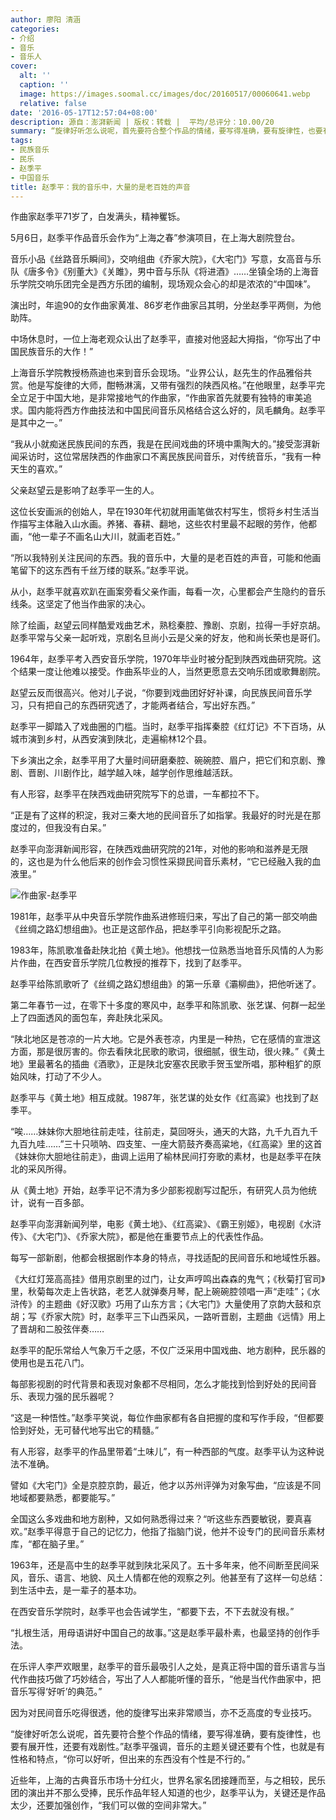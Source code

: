 ```yaml
---
author: 廖阳 清涵
categories:
- 介绍
- 音乐
- 音乐人
cover:
  alt: ''
  caption: ''
  image: https://images.soomal.cc/images/doc/20160517/00060641.webp
  relative: false
date: '2016-05-17T12:57:04+08:00'
description: 源自：澎湃新闻 | 版权：转载 |  平均/总评分：10.00/20
summary: “旋律好听怎么说呢，首先要符合整个作品的情绪，要写得准确，要有旋律性，也要有展开性，还要有戏剧性。”赵季平强调，音乐的主题关键还要有个性，也就是有性格和特点，“你可以好听，但出来的东西没有个性是不行的。”
tags:
- 民族音乐
- 民乐
- 赵季平
- 中国音乐
title: 赵季平：我的音乐中，大量的是老百姓的声音
---
```


作曲家赵季平71岁了，白发满头，精神矍铄。

5月6日，赵季平作品音乐会作为“上海之春”参演项目，在上海大剧院登台。

音乐小品《丝路音乐瞬间》，交响组曲《乔家大院》，《大宅门》写意，女高音与乐队《唐多令》《别董大》《关雎》，男中音与乐队《将进酒》……坐镇全场的上海音乐学院交响乐团完全是西方乐团的编制，现场观众会心的却是浓浓的“中国味”。

演出时，年逾90的女作曲家黄准、86岁老作曲家吕其明，分坐赵季平两侧，为他助阵。

中场休息时，一位上海老观众认出了赵季平，直接对他竖起大拇指，“你写出了中国民族音乐的大作！”

上海音乐学院教授杨燕迪也来到音乐会现场。“业界公认，赵先生的作品雅俗共赏。他是写旋律的大师，酣畅淋漓，又带有强烈的陕西风格。”在他眼里，赵季平完全立足于中国大地，是非常接地气的作曲家，“作曲家首先就要有独特的审美追求。国内能将西方作曲技法和中国民间音乐风格结合这么好的，凤毛麟角。赵季平是其中之一。”

“我从小就痴迷民族民间的东西，我是在民间戏曲的环境中熏陶大的。”接受澎湃新闻采访时，这位常居陕西的作曲家口不离民族民间音乐，对传统音乐，“我有一种天生的喜欢。”

父亲赵望云是影响了赵季平一生的人。

这位长安画派的创始人，早在1930年代初就用画笔做农村写生，惯将乡村生活当作描写主体融入山水画。养猪、春耕、翻地，这些农村里最不起眼的劳作，他都画，“他一辈子不画名山大川，就画老百姓。”

“所以我特别关注民间的东西。我的音乐中，大量的是老百姓的声音，可能和他画笔留下的这东西有千丝万缕的联系。”赵季平说。

从小，赵季平就喜欢趴在画案旁看父亲作画，每看一次，心里都会产生隐约的音乐线条。这坚定了他当作曲家的决心。

除了绘画，赵望云同样酷爱戏曲艺术，熟稔秦腔、豫剧、京剧，拉得一手好京胡。赵季平常与父亲一起听戏，京剧名旦尚小云是父亲的好友，他和尚长荣也是哥们。

1964年，赵季平考入西安音乐学院，1970年毕业时被分配到陕西戏曲研究院。这个结果一度让他难以接受。作曲系毕业的人，当然更愿意去交响乐团或歌舞剧院。

赵望云反而很高兴。他对儿子说，“你要到戏曲团好好补课，向民族民间音乐学习，只有把自己的东西研究透了，才能两者结合，写出好东西。”

赵季平一脚踏入了戏曲圈的门槛。当时，赵季平指挥秦腔《红灯记》不下百场，从城市演到乡村，从西安演到陕北，走遍榆林12个县。

下乡演出之余，赵季平用了大量时间研磨秦腔、碗碗腔、眉户，把它们和京剧、豫剧、晋剧、川剧作比，越学越入味，越学创作思维越活跃。

有人形容，赵季平在陕西戏曲研究院写下的总谱，一车都拉不下。

“正是有了这样的积淀，我对三秦大地的民间音乐了如指掌。我最好的时光是在那度过的，但我没有白呆。”

赵季平向澎湃新闻形容，在陕西戏曲研究院的21年，对他的影响和滋养是无限的，这也是为什么他后来的创作会习惯性采撷民间音乐素材，“它已经融入我的血液里。”

![作曲家-赵季平](https://images.soomal.cc/images/doc/20160517/00060640.webp)





1981年，赵季平从中央音乐学院作曲系进修班归来，写出了自己的第一部交响曲《丝绸之路幻想组曲》。也正是这部作品，把赵季平引向影视配乐之路。

1983年，陈凯歌准备赴陕北拍《黄土地》。他想找一位熟悉当地音乐风情的人为影片作曲，在西安音乐学院几位教授的推荐下，找到了赵季平。

赵季平给陈凯歌听了《丝绸之路幻想组曲》的第一乐章《灞柳曲》，把他听迷了。

第二年春节一过，在零下十多度的寒风中，赵季平和陈凯歌、张艺谋、何群一起坐上了四面透风的面包车，奔赴陕北采风。

“陕北地区是苍凉的一片大地。它是外表苍凉，内里是一种热，它在感情的宣泄这方面，那是很厉害的。你去看陕北民歌的歌词，很细腻，很生动，很火辣。”《黄土地》里最著名的插曲《酒歌》，正是陕北安塞农民歌手贺玉堂所唱，那种粗犷的原始风味，打动了不少人。

赵季平与《黄土地》相互成就。1987年，张艺谋的处女作《红高粱》也找到了赵季平。

“唉……妹妹你大胆地往前走哇，往前走，莫回呀头，通天的大路，九千九百九千九百九哇……”三十只唢呐、四支笙、一座大箭鼓齐奏高粱地，《红高粱》里的这首《妹妹你大胆地往前走》，曲调上运用了榆林民间打夯歌的素材，也是赵季平在陕北的采风所得。

从《黄土地》开始，赵季平记不清为多少部影视剧写过配乐，有研究人员为他统计，说有一百多部。

赵季平向澎湃新闻列举，电影《黄土地》、《红高粱》、《霸王别姬》，电视剧《水浒传》、《大宅门》、《乔家大院》，都是他在重要节点上的代表性作品。

每写一部新剧，他都会根据剧作本身的特点，寻找适配的民间音乐和地域性乐器。

《大红灯笼高高挂》借用京剧里的过门，让女声哼鸣出森森的鬼气；《秋菊打官司》里，秋菊每次走上告状路，老艺人就弹奏月琴，配上碗碗腔领唱一声“走哇”；《水浒传》的主题曲《好汉歌》巧用了山东方言；《大宅门》大量使用了京韵大鼓和京胡；写《乔家大院》时，赵季平三下山西采风，一路听晋剧，主题曲《远情》用上了晋胡和二股弦伴奏……

赵季平的配乐常给人气象万千之感，不仅广泛采用中国戏曲、地方剧种，民乐器的使用也是五花八门。

每部影视剧的时代背景和表现对象都不尽相同，怎么才能找到恰到好处的民间音乐、表现力强的民乐器呢？

“这是一种悟性。”赵季平笑说，每位作曲家都有各自把握的度和写作手段，“但都要恰到好处，无可替代地写出它的精髓。”

有人形容，赵季平的作品里带着“土味儿”，有一种西部的气度。赵季平认为这种说法不准确。

譬如《大宅门》全是京腔京韵，最近，他才以苏州评弹为对象写曲，“应该是不同地域都要熟悉，都要能写。”

全国这么多戏曲和地方剧种，又如何熟悉得过来？“听这些东西要敏锐，要真喜欢。”赵季平得意于自己的记忆力，他指了指脑门说，他并不设专门的民间音乐素材库，“都在脑子里。”

1963年，还是高中生的赵季平就到陕北采风了。五十多年来，他不间断至民间采风，音乐、语言、地貌、风土人情都在他的观察之列。他甚至有了这样一句总结：到生活中去，是一辈子的基本功。

在西安音乐学院时，赵季平也会告诫学生，“都要下去，不下去就没有根。”

“扎根生活，用母语讲好中国自己的故事。”这是赵季平最朴素，也最坚持的创作手法。

在乐评人李严欢眼里，赵季平的音乐最吸引人之处，是真正将中国的音乐语言与当代作曲技巧做了巧妙结合，写出了人人都能听懂的音乐，“他是当代作曲家中，把音乐写得‘好听’的典范。”

因为对民间音乐吃得很透，他的旋律写出来非常顺当，亦不乏高度的专业技巧。

“旋律好听怎么说呢，首先要符合整个作品的情绪，要写得准确，要有旋律性，也要有展开性，还要有戏剧性。”赵季平强调，音乐的主题关键还要有个性，也就是有性格和特点，“你可以好听，但出来的东西没有个性是不行的。”

近些年，上海的古典音乐市场十分红火，世界名家名团接踵而至，与之相较，民乐团的演出并不那么受捧，民乐作品年轻人知道的也少，赵季平认为，关键还是作品太少，还要加强创作，“我们可以做的空间非常大。”